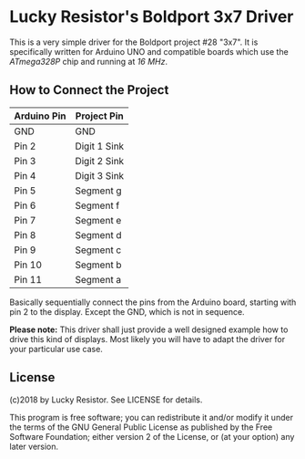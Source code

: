 # Lucky Resistor's Boldport 3x7 Driver

This is a very simple driver for the Boldport project #28 "3x7". It is specifically written for Arduino UNO and compatible boards which use the *ATmega328P* chip and running at *16 MHz*.

## How to Connect the Project
| Arduino Pin  | Project Pin       |
| ------------ | ----------------- |
| GND          | GND               |
| Pin 2        | Digit 1 Sink      |
| Pin 3        | Digit 2 Sink      |
| Pin 4        | Digit 3 Sink      |
| Pin 5        | Segment g         |
| Pin 6        | Segment f         |
| Pin 7        | Segment e         |
| Pin 8        | Segment d         |
| Pin 9        | Segment c         |
| Pin 10       | Segment b         |
| Pin 11       | Segment a         |

Basically sequentially connect the pins from the Arduino board, starting with pin 2 to the display. Except the GND, which is not in sequence.

**Please note:** This driver shall just provide a well designed example how to drive this kind of displays. Most likely you will have to adapt the driver for your particular use case.

## License

(c)2018 by Lucky Resistor. See LICENSE for details.

This program is free software; you can redistribute it and/or modify
it under the terms of the GNU General Public License as published by
the Free Software Foundation; either version 2 of the License, or
(at your option) any later version.
